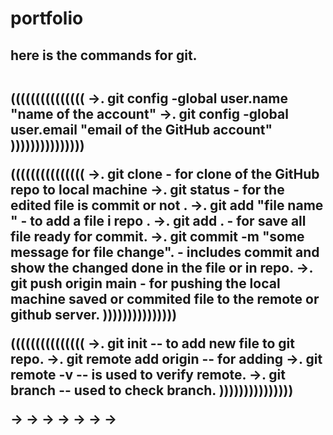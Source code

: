 # portfolio
<h2><p>here is the commands for git.</p><be><h2></h2>

(((((((((((((((
->. git config -global user.name "name of the account"
->. git config -global user.email "email of the GitHub account"
)))))))))))))))


(((((((((((((((
->.  git clone <link of repo> - for clone of the GitHub repo to local machine 
->.  git status - for the edited file is commit or not .
->.  git add "file name "  - to add a file i repo .
->.  git add .  - for save all file ready for commit.
->.  git commit -m "some message for file change".  - includes commit and show the changed done in the file or in repo.
->.  git push origin main   - for pushing the local machine saved or commited file to the remote or github server.
)))))))))))))))



(((((((((((((((
->.  git init  -- to add new file to git repo.
->.  git remote add origin <link>  -- for adding 
->.  git remote -v  -- is used to verify remote.
->.  git branch   -- used to check branch.
)))))))))))))))

->
->
->
->
->
->
->
